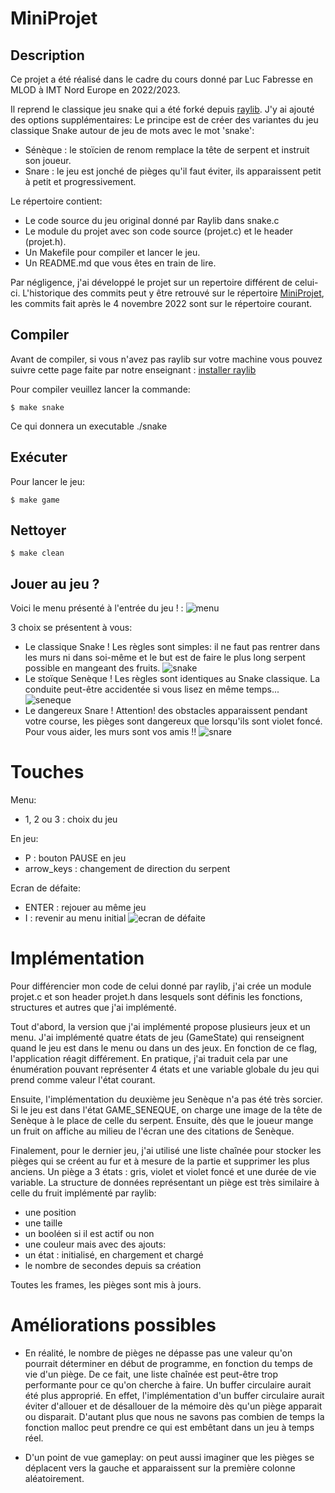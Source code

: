 # MiniProjet

## Description

Ce projet a été réalisé dans le cadre du cours donné par Luc Fabresse en MLOD à IMT Nord Europe en 2022/2023.

Il reprend le classique jeu snake qui a été forké depuis [raylib](https://raylib.com). J'y ai ajouté des options supplémentaires: 
Le principe est de créer des variantes du jeu classique Snake autour de jeu de mots avec le mot 'snake':
* Sénèque : le stoïcien de renom remplace la tête de serpent et instruit son joueur.
* Snare : le jeu est jonché de pièges qu'il faut éviter, ils apparaissent petit à petit et progressivement.

Le répertoire contient:
* Le code source du jeu original donné par Raylib dans snake.c
* Le module du projet avec son code source (projet.c) et le header (projet.h). 
* Un Makefile pour compiler et lancer le jeu.
* Un README.md que vous êtes en train de lire. 

Par négligence, j'ai développé le projet sur un repertoire différent de celui-ci. L'historique des commits peut y être retrouvé sur le répertoire [MiniProjet](https://github.com/IMTEmil/MiniProjet), les commits fait après le 4 novembre 2022 sont sur le répertoire courant.

## Compiler 

Avant de compiler, si vous n'avez pas raylib sur votre machine vous pouvez suivre cette page faite par notre enseignant : [installer raylib](https://github.com/LucFabresse/mlod-algoc-sujets/blob/main/MiniProjet/HOW_TO_Raylib.md)

Pour compiler veuillez lancer la commande: 
```
$ make snake
```
Ce qui donnera un executable ./snake

## Exécuter 
Pour lancer le jeu: 
```
$ make game
```

## Nettoyer
```
$ make clean
```

## Jouer au jeu ?

Voici le menu présenté à l'entrée du jeu ! :
![menu](https://raw.github.com/IMTEmil/MLODAlgoC/master/MiniProjet/assets/Menu_du_jeu.png)

3 choix se présentent à vous: 
* Le classique Snake ! Les règles sont simples: il ne faut pas rentrer dans les murs ni dans soi-même et le but est de faire le plus long serpent possible en mangeant des fruits.
![snake](https://raw.github.com/IMTEmil/MLODAlgoC/master/MiniProjet/assets/Snake.png)
* Le stoïque Senèque ! Les règles sont identiques au Snake classique. La conduite peut-être accidentée si vous lisez en même temps...
![seneque](https://raw.github.com/IMTEmil/MLODAlgoC/master/MiniProjet/assets/Seneque.png)
* Le dangereux Snare ! Attention! des obstacles apparaissent pendant votre course, les pièges sont dangereux que lorsqu'ils sont violet foncé. Pour vous aider, les murs sont vos amis !!
![snare](https://raw.github.com/IMTEmil/MLODAlgoC/master/MiniProjet/assets/Snare.png)

# Touches 

Menu: 
- 1, 2 ou 3 : choix du jeu

En jeu:
- P : bouton PAUSE en jeu
- arrow_keys : changement de direction du serpent

Ecran de défaite: 
- ENTER : rejouer au même jeu
- I : revenir au menu initial
![ecran de défaite](https://raw.github.com/IMTEmil/MLODAlgoC/master/MiniProjet/assets/Ecran_defaite.png)

# Implémentation

Pour différencier mon code de celui donné par raylib, j'ai crée un module projet.c et son header projet.h dans lesquels sont définis les fonctions, structures et autres que j'ai implémenté.

Tout d'abord, la version que j'ai implémenté propose plusieurs jeux et un menu. J'ai implémenté quatre états de jeu (GameState) qui renseignent quand le jeu est dans le menu ou dans un des jeux. En fonction de ce flag, l'application réagit différement. 
En pratique, j'ai traduit cela par une énumération pouvant représenter 4 états et une variable globale du jeu qui prend comme valeur l'état courant.

Ensuite, l'implémentation du deuxième jeu Senèque n'a pas été très sorcier. Si le jeu est dans l'état GAME_SENEQUE, on charge une image de la tête de Senèque à le place de celle du serpent. Ensuite, dès que le joueur mange un fruit on affiche au milieu de l'écran une des citations de Senèque.

Finalement, pour le dernier jeu, j'ai utilisé une liste chaînée pour stocker les pièges qui se créent au fur et à mesure de la partie et supprimer les plus anciens. Un piège a 3 états : gris, violet et violet foncé et une durée de vie variable. La structure de données représentant un piège est très similaire à celle du fruit implémenté par raylib: 
- une position
- une taille 
- un booléen si il est actif ou non
- une couleur
mais avec des ajouts: 
- un état : initialisé, en chargement et chargé
- le nombre de secondes depuis sa création

Toutes les frames, les pièges sont mis à jours. 

# Améliorations possibles

* En réalité, le nombre de pièges ne dépasse pas une valeur qu'on pourrait déterminer en début de programme, en fonction du temps de vie d'un piège. De ce fait, une liste chaînée est peut-être trop performante pour ce qu'on cherche à faire. Un buffer circulaire aurait été plus approprié. En effet, l'implémentation d'un buffer circulaire aurait éviter d'allouer et de désallouer de la mémoire dès qu'un piège apparait ou disparait. D'autant plus que nous ne savons pas combien de temps la fonction malloc peut prendre ce qui est embêtant dans un jeu à temps réel.

* D'un point de vue gameplay: on peut aussi imaginer que les pièges se déplacent vers la gauche et apparaissent sur la première colonne aléatoirement.